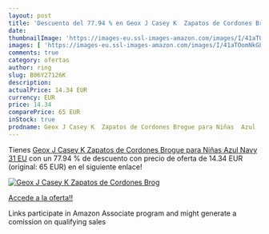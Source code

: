 ```yaml
---
layout: post
title: 'Descuento del 77.94 % en Geox J Casey K  Zapatos de Cordones Brog'
date: 
thumbnailImage: 'https://images-eu.ssl-images-amazon.com/images/I/41aTOomNkGL._SL200_.jpg'
images: [ 'https://images-eu.ssl-images-amazon.com/images/I/41aTOomNkGL._SL200_.jpg' ]
comments: true
category: ofertas
author: ring
slug: B06Y27126K
description:
actualPrice: 14.34 EUR
currency: EUR
price: 14.34
comparePrice: 65 EUR
inStock: true
prodname: Geox J Casey K  Zapatos de Cordones Brogue para Niñas  Azul  Navy   31 EU
---
```


Tienes [Geox J Casey K  Zapatos de Cordones Brogue para Niñas  Azul  Navy   31 EU](https://www.amazon.es/dp/B06Y27126K/?tag=tolees-21) con un 77.94 % de descuento con precio de oferta de 14.34 EUR (original: 65 EUR) en el siguiente enlace!

[![Geox J Casey K  Zapatos de Cordones Brog](https://images-eu.ssl-images-amazon.com/images/I/41aTOomNkGL._SL200_.jpg)](https://www.amazon.es/dp/B06Y27126K/?tag=tolees-21)

[Accede a la oferta!!](https://www.amazon.es/dp/B06Y27126K/?tag=tolees-21)

Links participate in Amazon Associate program and might generate a comission on qualifying sales


